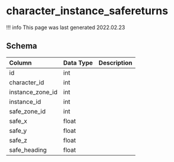 # character_instance_safereturns

!!! info
	This page was last generated 2022.02.23

## Schema

| Column | Data Type | Description |
| :--- | :--- | :--- |
| id | int |  |
| character_id | int |  |
| instance_zone_id | int |  |
| instance_id | int |  |
| safe_zone_id | int |  |
| safe_x | float |  |
| safe_y | float |  |
| safe_z | float |  |
| safe_heading | float |  |

